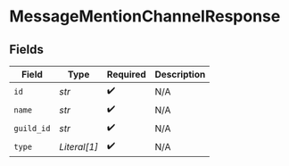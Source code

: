# MessageMentionChannelResponse


## Fields

| Field              | Type               | Required           | Description        |
| ------------------ | ------------------ | ------------------ | ------------------ |
| `id`               | *str*              | :heavy_check_mark: | N/A                |
| `name`             | *str*              | :heavy_check_mark: | N/A                |
| `guild_id`         | *str*              | :heavy_check_mark: | N/A                |
| `type`             | *Literal[1]*       | :heavy_check_mark: | N/A                |
